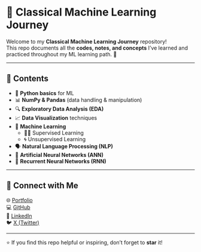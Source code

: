 # 🤖 Classical Machine Learning Journey  

Welcome to my **Classical Machine Learning Journey** repository!  
This repo documents all the **codes, notes, and concepts** I’ve learned and practiced throughout my ML learning path. 🚀  

---

## 📂 Contents  

- 🐍 **Python basics** for ML  
- 📊 **NumPy & Pandas** (data handling & manipulation)  
- 🔍 **Exploratory Data Analysis (EDA)**  
- 📈 **Data Visualization** techniques  
- 🤖 **Machine Learning**  
  - 🧑‍🏫 Supervised Learning  
  - 🌀 Unsupervised Learning  
- 🗣️ **Natural Language Processing (NLP)**  
- 🧠 **Artificial Neural Networks (ANN)**  
- 🔄 **Recurrent Neural Networks (RNN)**  

---



## 🔗 Connect with Me  

🌐 [Portfolio](https://www.irfanmehmud.site/)  
💻 [GitHub](https://github.com/Irfan140)  
💼 [LinkedIn](https://www.linkedin.com/in/irfan-mehmud/)  
🐦 [X (Twitter)](https://x.com/learnatick)  

---

⭐ If you find this repo helpful or inspiring, don’t forget to **star** it!  
